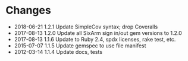 # Changes

* 2018-06-21 1.2.1 Update SimpleCov syntax; drop Coveralls
* 2017-08-13 1.2.0 Update all SixArm sign in/out gem versions to 1.2.0
* 2017-08-13 1.1.6 Update to Ruby 2.4, spdx licenses, rake test, etc.
* 2015-07-07 1.1.5 Update gemspec to use file manifest
* 2012-03-14 1.1.4 Update docs, tests

